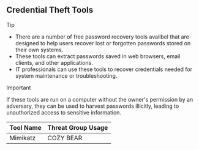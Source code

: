 ## Credential Theft Tools

> [!TIP]
> - There are a number of free password recovery tools availbel that are designed to help users recover lost or forgotten passwords stored on their own systems.
> - These tools can extract passwords saved in web browsers, email clients, and other applications.
> - IT professionals can use these tools to recover credentials needed for system maintenance or troubleshooting.

> [!IMPORTANT]
> If these tools are run on a computer without the owner's permission by an adversary, they can be used to harvest passwords illicitly, leading to unauthorized access to sensitive information.

| Tool Name | Threat Group Usage |
|---|---|
| Mimikatz | COZY BEAR |
